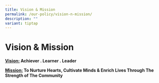 ```yaml
---
title: Vision & Mission
permalink: /our-policy/vision-n-mission/
description: ""
variant: tiptap
---
```

<h1><strong>Vision &amp; Mission</strong></h1>
<p><strong><u>Vision:</u> Achiever . Learner . Leader</strong>
</p>
<p><strong><u>Mission:</u> To Nurture Hearts, Cultivate Minds &amp; Enrich Lives Through The Strength of The Community</strong>
</p>
<p></p>
